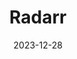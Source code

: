 ---
title: Radarr
date: 2023-12-28
last_modified_at:
categories: [AAR Stack]
tags: [automation, management, media, install-guide, container]
---